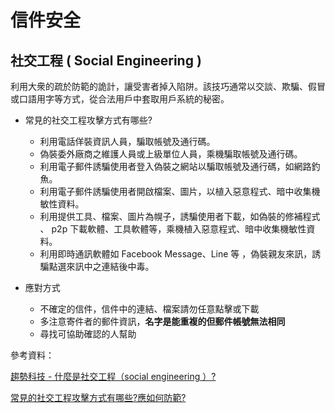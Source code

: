 # 信件安全

## 社交工程 ( Social Engineering )

利用大衆的疏於防範的詭計，讓受害者掉入陷阱。該技巧通常以交談、欺騙、假冒或口語用字等方式，從合法用戶中套取用戶系統的秘密。

- 常見的社交工程攻擊方式有哪些?

    - 利用電話佯裝資訊人員，騙取帳號及通行碼。
    - 偽裝委外廠商之維護人員或上級單位人員，乘機騙取帳號及通行碼。
    - 利用電子郵件誘騙使用者登入偽裝之網站以騙取帳號及通行碼，如網路釣魚。
    - 利用電子郵件誘騙使用者開啟檔案、圖片，以植入惡意程式、暗中收集機敏性資料。
    - 利用提供工具、檔案、圖片為幌子，誘騙使用者下載，如偽裝的修補程式 、 p2p 下載軟體、工具軟體等，乘機植入惡意程式、暗中收集機敏性資料。
    - 利用即時通訊軟體如 Facebook Message、Line 等 ，偽裝親友來訊，誘騙點選來訊中之連結後中毒。

- 應對方式

  - 不確定的信件，信件中的連結、檔案請勿任意點擊或下載
  - 多注意寄件者的郵件資訊，**名字是能重複的但郵件帳號無法相同**
  - 尋找可協助確認的人幫助

參考資料：

[趨勢科技 - 什麼是社交工程（social engineering ）?](https://blog.trendmicro.com.tw/?p=101)

[常見的社交工程攻擊方式有哪些?應如何防範?](http://www.nicst.ey.gov.tw/News_Content.aspx?n=283E5E09B7E62655&sms=BC5E204B65C9D817&s=8405EF3E57CEDAA3)
